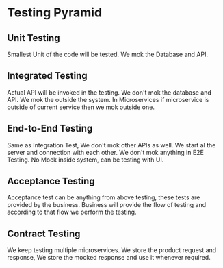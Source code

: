 # Testing Pyramid

## Unit Testing
Smallest Unit of the code will be tested. We mok the Database and API.

## Integrated Testing
Actual API will be invoked in the testing. We don't mok the database and API. We mok the outside the system. In Microservices if microservice is outside of current service then we mok outside one.

## End-to-End Testing
Same as Integration Test, We don't mok other APIs as well. We start al the server and connection with each other. We don't mok anything in E2E Testing. No Mock inside system, can be testing with UI.

## Acceptance Testing
Acceptance test can be anything from above testing, these tests are provided by the business. Business will provide the flow of testing and according to that flow we perform the testing. 

## Contract Testing
We keep testing multiple microservices. We store the product request and response, We store the mocked response and use it whenever required. 